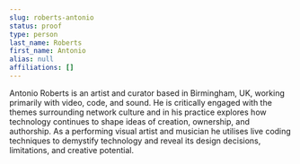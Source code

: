 ```yaml
---
slug: roberts-antonio
status: proof
type: person
last_name: Roberts
first_name: Antonio
alias: null
affiliations: []
---
```


Antonio Roberts is an artist and curator based in Birmingham, UK, working primarily with video, code, and sound. He is critically engaged with the themes surrounding network culture and in his practice explores how technology continues to shape ideas of creation, ownership, and authorship. As a performing visual artist and musician he utilises live coding techniques to demystify technology and reveal its design decisions, limitations, and creative potential.
